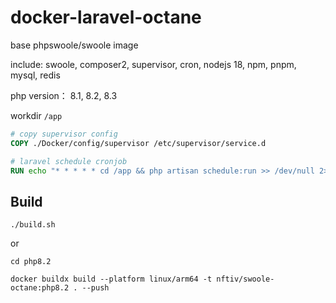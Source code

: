 # docker-laravel-octane

base phpswoole/swoole image

include: swoole, composer2, supervisor, cron, nodejs 18, npm, pnpm, mysql, redis

php version： 8.1, 8.2, 8.3 

workdir `/app`

```dockerfile
# copy supervisor config
COPY ./Docker/config/supervisor /etc/supervisor/service.d

# laravel schedule cronjob
RUN echo "* * * * * cd /app && php artisan schedule:run >> /dev/null 2>&1" >> /var/spool/cron/crontabs/root
```

## Build

```shell
./build.sh
```

or

```shell
cd php8.2

docker buildx build --platform linux/arm64 -t nftiv/swoole-octane:php8.2 . --push
```

